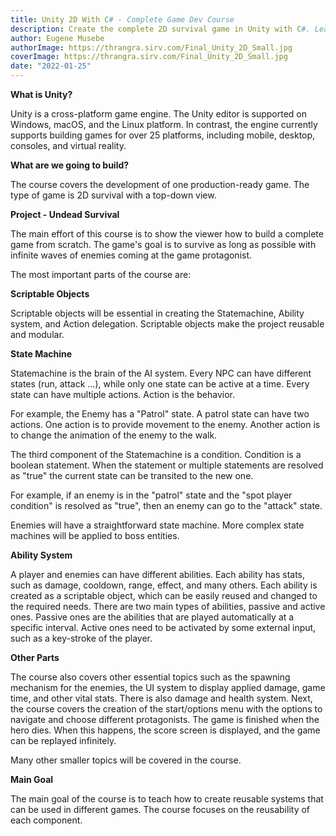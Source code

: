 ```yaml
---
title: Unity 2D With C# - Complete Game Dev Course
description: Create the complete 2D survival game in Unity with C#. Learn best practices and patterns.
author: Eugene Musebe
authorImage: https://thrangra.sirv.com/Final_Unity_2D_Small.jpg
coverImage: https://thrangra.sirv.com/Final_Unity_2D_Small.jpg
date: "2022-01-25"
---
```


**What is Unity?**

Unity is a cross-platform game engine. The Unity editor is supported on Windows, macOS, and the Linux platform. In contrast, the engine currently supports building games for over 25 platforms, including mobile, desktop, consoles, and virtual reality.

**What are we going to build?**

The course covers the development of one production-ready game. The type of game is 2D survival with a top-down view.

**Project - Undead Survival**

The main effort of this course is to show the viewer how to build a complete game from scratch. The game's goal is to survive as long as possible with infinite waves of enemies coming at the game protagonist.

The most important parts of the course are:

**Scriptable Objects**

Scriptable objects will be essential in creating the Statemachine, Ability system, and Action delegation. Scriptable objects make the project reusable and modular.

**State Machine**

Statemachine is the brain of the AI system. Every NPC can have different states (run, attack ...), while only one state can be active at a time. Every state can have multiple actions. Action is the behavior.

For example, the Enemy has a "Patrol" state. A patrol state can have two actions. One action is to provide movement to the enemy. Another action is to change the animation of the enemy to the walk.

The third component of the Statemachine is a condition. Condition is a boolean statement. When the statement or multiple statements are resolved as "true" the current state can be transited to the new one.

For example, if an enemy is in the "patrol" state and the "spot player condition" is resolved as "true", then an enemy can go to the "attack" state.

Enemies will have a straightforward state machine. More complex state machines will be applied to boss entities.

**Ability System**

A player and enemies can have different abilities. Each ability has stats, such as damage, cooldown, range, effect, and many others. Each ability is created as a scriptable object, which can be easily reused and changed to the required needs. There are two main types of abilities, passive and active ones. Passive ones are the abilities that are played automatically at a specific interval. Active ones need to be activated by some external input, such as a key-stroke of the player.

**Other Parts**

The course also covers other essential topics such as the spawning mechanism for the enemies, the UI system to display applied damage, game time, and other vital stats. There is also damage and health system. Next, the course covers the creation of the start/options menu with the options to navigate and choose different protagonists. The game is finished when the hero dies. When this happens, the score screen is displayed, and the game can be replayed infinitely.

Many other smaller topics will be covered in the course.

**Main Goal**

The main goal of the course is to teach how to create reusable systems that can be used in different games. The course focuses on the reusability of each component.
